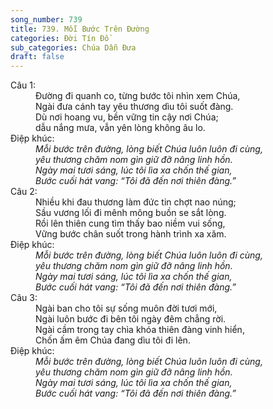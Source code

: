 ```yaml
---
song_number: 739
title: 739. Mỗi Bước Trên Đường
categories: Đời Tín Đồ
sub_categories: Chúa Dẫn Đưa
draft: false
---
```

<dl><dt>Câu 1:</dt><dd data-verse="1">Đường đi quanh co, từng bước tôi nhìn xem Chúa, <br/>Ngài đưa cánh tay yêu thương dìu tôi suốt đàng. <br/>Dù nơi hoang vu, bền vững tin cậy nơi Chúa; <br/>dẫu nắng mưa, vẫn yên lòng không âu lo. </dd><dt>Điệp khúc:</dt><dd data-chorus="1"><em>Mỗi bước trên đường, lòng biết Chúa luôn luôn đi cùng, <br/>yêu thương chăm nom gìn giữ đỡ nâng linh hồn. <br/>Ngày mai tươi sáng, lúc tôi lìa xa chốn thế gian, <br/>Bước cuối hát vang: “Tôi đã đến nơi thiên đàng.” </em></dd><dt>Câu 2:</dt><dd data-verse="2">Nhiều khi đau thương làm đức tin chợt nao núng; <br/>Sầu vương lối đi mênh mông buồn se sắt lòng. <br/>Rồi lên thiên cung tìm thấy bao niềm vui sống, <br/>Vững bước chân suốt trong hành trình xa xăm. </dd><dt>Điệp khúc:</dt><dd data-chorus="1"><em>Mỗi bước trên đường, lòng biết Chúa luôn luôn đi cùng, <br/>yêu thương chăm nom gìn giữ đỡ nâng linh hồn. <br/>Ngày mai tươi sáng, lúc tôi lìa xa chốn thế gian, <br/>Bước cuối hát vang: “Tôi đã đến nơi thiên đàng.” </em></dd><dt>Câu 3:</dt><dd data-verse="3">Ngài ban cho tôi sự sống muôn đời tươi mới, <br/>Ngài luôn bước đi bên tôi ngày đêm chẳng rời. <br/>Ngài cầm trong tay chìa khóa thiên đàng vinh hiển, <br/>Chốn ấm êm Chúa đang dìu tôi đi lên. </dd><dt>Điệp khúc:</dt><dd data-chorus="1"><em>Mỗi bước trên đường, lòng biết Chúa luôn luôn đi cùng, <br/>yêu thương chăm nom gìn giữ đỡ nâng linh hồn. <br/>Ngày mai tươi sáng, lúc tôi lìa xa chốn thế gian, <br/>Bước cuối hát vang: “Tôi đã đến nơi thiên đàng.” </em></dd></dl>
